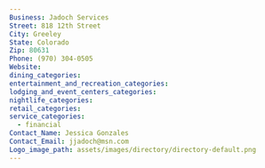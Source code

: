 ```yaml
---
Business: Jadoch Services
Street: 818 12th Street
City: Greeley
State: Colorado
Zip: 80631
Phone: (970) 304-0505
Website:
dining_categories:
entertainment_and_recreation_categories:
lodging_and_event_centers_categories:
nightlife_categories:
retail_categories:
service_categories:
  - financial
Contact_Name: Jessica Gonzales
Contact_Email: jjadoch@msn.com
Logo_image_path: assets/images/directory/directory-default.png
---
```



